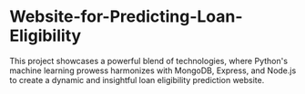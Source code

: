 # Website-for-Predicting-Loan-Eligibility
This project showcases a powerful blend of technologies, where Python's machine learning prowess harmonizes with MongoDB, Express, and Node.js to create a dynamic and insightful loan eligibility prediction website.
